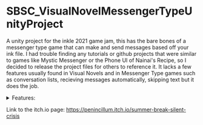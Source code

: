 # SBSC_VisualNovelMessengerTypeUnityProject

  A unity project for the inkle 2021 game jam, this has the bare bones of a messenger type game that can make and send messages based off your ink file. I had trouble finding any tutorials or github projects that were similar to games like Mystic Messenger or the Phone UI of Nainai's Recipe, so I decided to release the project files for others to reference it. It lacks a few features usually found in Visual Novels and in Messenger Type games such as conversation lists, recieving messages automatically, skipping text but it does the job.

<details>
<summary>Features:</summary>
  
  1. Scrollable screen
  2. Messages sent and recieved based on the ink file
  3. Showing an ellipses animation before the message
  4. Moveable Phone UI
  
 </details>

Link to the itch.io page:
https://penincillum.itch.io/summer-break-silent-crisis
